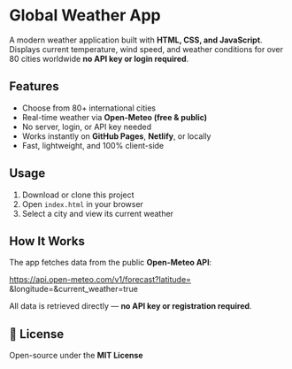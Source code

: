 # Global Weather App

A modern weather application built with **HTML, CSS, and JavaScript**.  
Displays current temperature, wind speed, and weather conditions for over 80 cities worldwide **no API key or login required**.

## Features
- Choose from 80+ international cities  
- Real-time weather via **Open-Meteo (free & public)**  
- No server, login, or API key needed  
- Works instantly on **GitHub Pages**, **Netlify**, or locally  
- Fast, lightweight, and 100% client-side

## Usage
1. Download or clone this project  
2. Open `index.html` in your browser  
3. Select a city and view its current weather

## How It Works
The app fetches data from the public **Open-Meteo API**:

https://api.open-meteo.com/v1/forecast?latitude=
<lat>&longitude=<lon>&current_weather=true

All data is retrieved directly — **no API key or registration required**.

## 📜 License
Open-source under the **MIT License**
